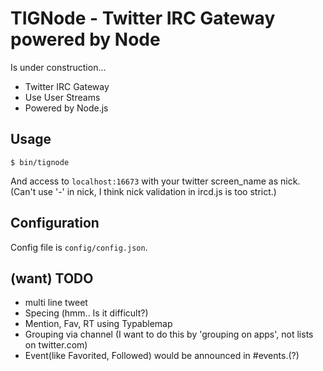 # TIGNode - Twitter IRC Gateway powered by Node

Is under construction...

- Twitter IRC Gateway
- Use User Streams
- Powered by Node.js

## Usage
    $ bin/tignode

And access to ```localhost:16673``` with your twitter screen_name as nick.
(Can't use '-' in nick, I think nick validation in ircd.js is too strict.)

## Configuration
Config file is ```config/config.json```.

## (want) TODO
- multi line tweet
- Specing (hmm.. Is it difficult?)
- Mention, Fav, RT using Typablemap
- Grouping via channel (I want to do this by 'grouping on apps', not lists on twitter.com)
- Event(like Favorited, Followed) would be announced in #events.(?)
